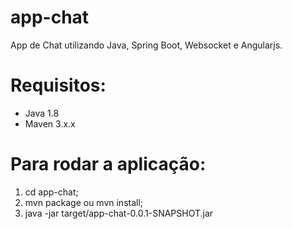# app-chat
App de Chat utilizando Java, Spring Boot, Websocket e Angularjs.

# Requisitos:
- Java 1.8
- Maven 3.x.x

# Para rodar a aplicação:
1. cd app-chat;
2. mvn package ou mvn install;
3. java -jar target/app-chat-0.0.1-SNAPSHOT.jar
